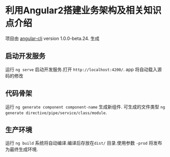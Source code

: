 # 利用Angular2搭建业务架构及相关知识点介绍

项目由 [angular-cli](https://github.com/angular/angular-cli) version 1.0.0-beta.24. 生成

## 启动开发服务

运行 `ng serve`  启动开发服务.打开 `http://localhost:4200/`. app 将自动载入源码的修改

## 代码骨架

运行 `ng generate component component-name` 生成新组件. 
可生成的文件类型 `ng generate directive/pipe/service/class/module`.

## 生产环境

运行 `ng build` 系统将自动编译.编译后存放在`dist/` 目录.使用参数 `-prod` 将发布为最终生成环境.
